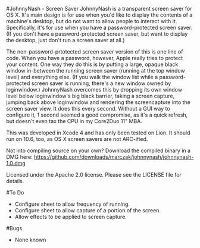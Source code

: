 #JohnnyNash  - Screen Saver
JohnnyNash is a transparent screen saver for OS X. It's main design is for use when you'd like to display the contents of a machine's desktop, but do not want to allow people to interact with it. Specifically, it's for use when you have a password-protected screen saver. (If you don't have a password-protected screen saver, but want to display the desktop, just don't run a screen saver at all.)

The non-password-prtotected screen saver version of this is one line of code. When you have a password, however, Apple really tries to protect your content. One way they do this is by putting a large, opaque black window in-between the running screen saver (running at the top window level) and everything else. (If you walk the window list while a password-protected screen saver is running, there's a new window owned by loginwindow.) JohnnyNash overcomes this by dropping its own window level below loginwindow's big black barrier, taking a screen capture, jumping back above loginwindow and rendering the screencapture into the screen saver view. It does this every second. Without a GUI way to configure it, 1 second seemed a good compromise, as it's a quick refresh, but doesn't even tax the CPU in my Core2Duo 11" MBA.

This was developed in Xcode 4 and has only been tested on Lion. It should run on 10.6, too, as OS X screen savers are not ARC-ified.

Not into compiling source on your own? Download the compiled binary in a DMG here: https://github.com/downloads/marczak/johnnynash/johnnynash-1.0.dmg


Licensed under the Apache 2.0 license. Please see the LICENSE file for details.

#To Do
- Configure sheet to allow frequency of running.
- Configure sheet to allow capture of a portion of the screen.
- Allow effects to be applied to screen capture.

#Bugs
- None known
